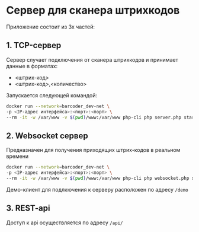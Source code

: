 # Сервер для сканера штрихкодов

Приложение состоит из 3х частей:

## 1. TCP-сервер
Сервер случает подключения от сканера штрихкодов и принимает данные в форматах:
- <штрих-код>
- <штрих-код>,<количество>
 
Запускается следующей командой:

``` bash
docker run --network=barcoder_dev-net \
-p <IP-адрес интерфейса>:<порт>:<порт> \
--rm -it -w /var/www -v $(pwd)/www:/var/www php-cli php server.php start
```

## 2. Websocket сервер
Предназначен для получения приходящих штрих-кодов в реальном времени
``` bash
docker run --network=barcoder_dev-net \
-p <IP-адрес интерфейса>:<порт>:<порт> \
--rm -it -w /var/www -v $(pwd)/www:/var/www php-cli php websocket.php start
```
Демо-клиент для подлкючения к серверу расположен по адресу `/demo`

## 3. REST-api
Доступ к api осуществляется по адресу `/api/` 

